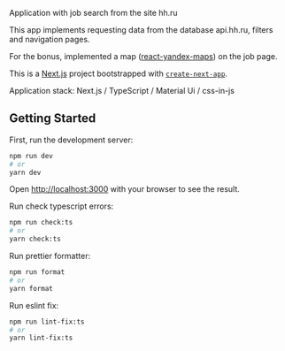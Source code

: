 Application with job search from the site hh.ru

This app implements requesting data from the database api.hh.ru, filters and navigation pages.

For the bonus, implemented a map ([react-yandex-maps](https://react-yandex-maps.vercel.app/)) on the job page.

This is a [Next.js](https://nextjs.org/) project bootstrapped with [`create-next-app`](https://github.com/vercel/next.js/tree/canary/packages/create-next-app).

Application stack: Next.js / TypeScript / Material Ui / css-in-js

## Getting Started

First, run the development server:

```bash
npm run dev
# or
yarn dev
```

Open [http://localhost:3000](http://localhost:3000) with your browser to see the result.

Run check typescript errors:

```bash
npm run check:ts
# or
yarn check:ts
```

Run prettier formatter:

```bash
npm run format
# or
yarn format
```

Run eslint fix:

```bash
npm run lint-fix:ts
# or
yarn lint-fix:ts
```